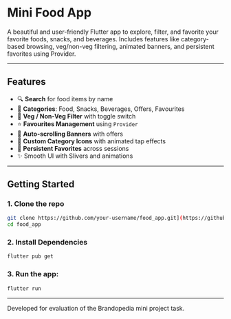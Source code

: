 # Mini Food App

A beautiful and user-friendly Flutter app to explore, filter, and favorite your favorite foods, snacks, and beverages. Includes features like category-based browsing, veg/non-veg filtering, animated banners, and persistent favorites using Provider.

---

## Features

- 🔍 **Search** for food items by name  
- 🍔 **Categories**: Food, Snacks, Beverages, Offers, Favourites  
- 🥗 **Veg / Non-Veg Filter** with toggle switch  
- ⭐ **Favourites Management** using `Provider`  
- 🎁 **Auto-scrolling Banners** with offers  
- 🎨 **Custom Category Icons** with animated tap effects  
- 💾 **Persistent Favorites** across sessions  
- ✨ Smooth UI with Slivers and animations  

---

## Getting Started

### 1. Clone the repo

```bash
git clone https://github.com/your-username/food_app.git](https://github.com/VISWA68/Brandopedia-Food-App.git
cd food_app
```
### 2. Install Dependencies

```bash
flutter pub get
```
### 3. Run the app:

```bash
flutter run
```

---

Developed for evaluation of the Brandopedia mini project task.
